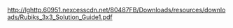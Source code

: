 http://lghttp.60951.nexcesscdn.net/80487FB/Downloads/resources/downloads/Rubiks_3x3_Solution_Guide1.pdf
